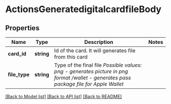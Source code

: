 # ActionsGeneratedigitalcardfileBody

## Properties
Name | Type | Description | Notes
------------ | ------------- | ------------- | -------------
**card_id** | **string** | Id of the card. It will generates file from this card | 
**file_type** | **string** | Type of the final file *Possible values: png - generates picture in png format /wallet - generates pass package file for Apple Wallet* | 

[[Back to Model list]](../../README.md#documentation-for-models) [[Back to API list]](../../README.md#documentation-for-api-endpoints) [[Back to README]](../../README.md)

